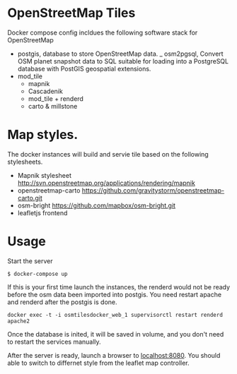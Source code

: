 # OpenStreetMap Tiles

Docker compose config incldues the following software stack for OpenStreetMap

- postgis, database to store OpenStreetMap data.
_ osm2pgsql, Convert OSM planet snapshot data to SQL suitable for loading
 into a PostgreSQL database with PostGIS geospatial extensions.
- mod_tile
    - mapnik
    - Cascadenik
    - mod_tile + renderd
    - carto & millstone

# Map styles.
The docker instances will build and servie tile based on the following stylesheets.
- Mapnik stylesheet http://svn.openstreetmap.org/applications/rendering/mapnik
- openstreetmap-carto https://github.com/gravitystorm/openstreetmap-carto.git
- osm-bright https://github.com/mapbox/osm-bright.git
- leafletjs frontend

# Usage

Start the server
```
$ docker-compose up
```

If this is your first time launch the instances, the renderd would not be ready before the osm data been imported into postgis. You need restart apache and renderd after the postgis is done.
```
docker exec -t -i osmtilesdocker_web_1 supervisorctl restart renderd apache2
```

Once the database is inited, it will be saved in volume, and you don't need to restart the services manually.

After the server is ready, launch a browser to [localhost:8080](http://localhost:8080). You should able to switch to differnet style from the leaflet map controller.
